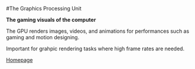 #The Graphics Processing Unit

**The gaming visuals of the computer**

The GPU renders images, videos, and animations for performances such as gaming and motion designing. 

Important for grahpic rendering tasks where high frame rates are needed.

[Homepage](./README.md)

